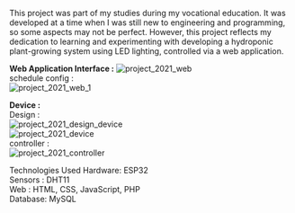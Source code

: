 This project was part of my studies during my vocational education. It was developed at a time when I was still new to engineering and programming, so some aspects may not be perfect. However, this project reflects my dedication to learning and experimenting with developing a hydroponic plant-growing system using LED lighting, controlled via a web application.

<b>Web Application Interface :</b>
![project_2021_web](https://github.com/user-attachments/assets/05d4384c-3d68-4114-8841-47fc6c7d5b87)
<br>
schedule config : <br>
![project_2021_web_1](https://github.com/user-attachments/assets/8470e71e-a4df-473a-8b7e-35770edeb0ba)

<b>Device :</b> <br>
Design : <br>
![project_2021_design_device](https://github.com/user-attachments/assets/9da3105e-8347-4f6f-97c2-d530b22c95b0)<br>
![project_2021_device](https://github.com/user-attachments/assets/93bd1e76-2c02-4057-84bd-70e2ebbaefc9)<br>
controller : <br>
![project_2021_controller](https://github.com/user-attachments/assets/bbf2f4e5-64af-4305-bc00-a2a0bd5d6537)<br>

Technologies Used
Hardware: ESP32 <br>
Sensors : DHT11 <br>
Web : HTML, CSS, JavaScript, PHP <br>
Database: MySQL <br>
